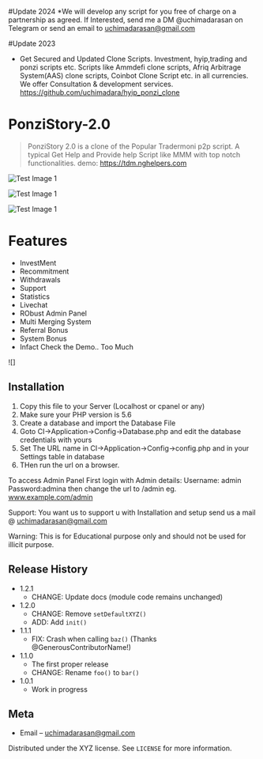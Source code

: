 #Update 2024
*We will develop any script for you free of charge on a partnership as agreed. If Interested, send me a DM @uchimadarasan on Telegram or send an email to uchimadarasan@gmail.com

#Update 2023
* Get Secured and Updated Clone Scripts. Investment, hyip,trading and ponzi scripts etc. Scripts like Ammdefi clone scripts, Afriq Arbitrage System(AAS) clone scripts, Coinbot Clone Script etc. in all currencies. We offer Consultation & development services. https://github.com/uchimadara/hyip_ponzi_clone


# PonziStory-2.0
> PonziStory 2.0 is a clone of the Popular Tradermoni p2p script. A typical Get Help and Provide help Script like MMM with top notch functionalities. 
demo: https://tdm.nghelpers.com

![Test Image 1](tdm.PNG)

![Test Image 1](tdm3.PNG)

![Test Image 1](tdm2.PNG)

# Features
* InvestMent
* Recommitment
* Withdrawals
* Support
* Statistics
* Livechat
* RObust Admin Panel
* Multi Merging System
* Referral Bonus
* System Bonus
* Infact Check the Demo.. Too Much

![]

## Installation

1. Copy this file to your Server (Localhost or cpanel or any)
2. Make sure your PHP version is 5.6
3. Create a database and import the Database File
4. Goto CI->Application->Config->Database.php and edit the database credentials with yours
5. Set The URL name in CI->Application->Config->config.php and in your Settings table in database
6. THen run the url on a browser.

To access Admin Panel
First login with Admin details: Username: admin Password:admina then change the url to /admin eg. www.example.com/admin

Support: You want us to support u with Installation and setup send us a mail @ uchimadarasan@gmail.com

Warning: This is for Educational purpose only and should not be used for illicit purpose.



## Release History

* 1.2.1
    * CHANGE: Update docs (module code remains unchanged)
* 1.2.0
    * CHANGE: Remove `setDefaultXYZ()`
    * ADD: Add `init()`
* 1.1.1
    * FIX: Crash when calling `baz()` (Thanks @GenerousContributorName!)
* 1.1.0
    * The first proper release
    * CHANGE: Rename `foo()` to `bar()`
* 1.0.1
    * Work in progress

## Meta

- Email – uchimadarasan@gmail.com

Distributed under the XYZ license. See ``LICENSE`` for more information.

